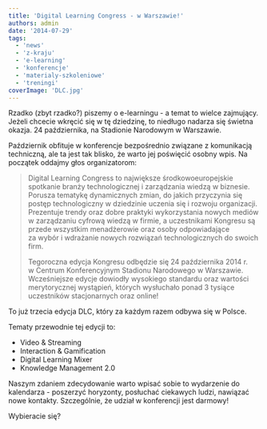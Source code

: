 ```yaml
---
title: 'Digital Learning Congress - w Warszawie!'
authors: admin
date: '2014-07-29'
tags:
  - 'news'
  - 'z-kraju'
  - 'e-learning'
  - 'konferencje'
  - 'materialy-szkoleniowe'
  - 'treningi'
coverImage: 'DLC.jpg'
---
```


Rzadko (zbyt rzadko?) piszemy o e-learningu - a temat to wielce zajmujący.
Jeżeli chcecie wkręcić się w tę dziedzinę, to niedługo nadarza się świetna
okazja. 24 października, na Stadionie Narodowym w Warszawie.

<!--truncate-->

Październik obfituje w konferencje bezpośrednio związane z komunikacją
techniczną, ale ta jest tak blisko, że warto jej poświęcić osobny wpis. Na
początek oddajmy głos organizatorom:

> Digital Learning Congress to największe środkowoeuropejskie spotkanie branży
> technologicznej i zarządzania wiedzą w biznesie. Porusza tematykę dynamicznych
> zmian, do jakich przyczynia się postęp technologiczny w dziedzinie uczenia się
> i rozwoju organizacji. Prezentuje trendy oraz dobre praktyki wykorzystania
> nowych mediów w zarządzaniu cyfrową wiedzą w firmie, a uczestnikami Kongresu
> są przede wszystkim menadżerowie oraz osoby odpowiadające za wybór i wdrażanie
> nowych rozwiązań technologicznych do swoich firm.
>
> Tegoroczna edycja Kongresu odbędzie się 24 października 2014 r. w Centrum
> Konferencyjnym Stadionu Narodowego w Warszawie. Wcześniejsze edycje dowiodły
> wysokiego standardu oraz wartości merytorycznej wystąpień, których wysłuchało
> ponad 3 tysiące uczestników stacjonarnych oraz online!

To już trzecia edycja DLC, który za każdym razem odbywa się w Polsce.

Tematy przewodnie tej edycji to:

- Video & Streaming
- Interaction & Gamification
- Digital Learning Mixer
- Knowledge Management 2.0

Naszym zdaniem zdecydowanie warto wpisać sobie to wydarzenie do kalendarza -
poszerzyć horyzonty, posłuchać ciekawych ludzi, nawiązać nowe kontakty.
Szczególnie, że udział w konferencji jest darmowy!

Wybieracie się?
